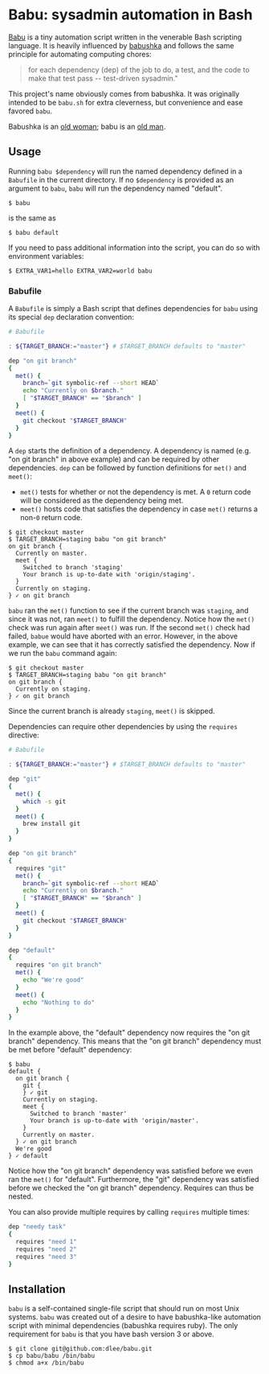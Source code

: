 # Babu: sysadmin automation in Bash

[Babu](https://github.com/dlee/babu) is a tiny automation script written in the venerable Bash scripting language. It is heavily influenced by [babushka](https://babushka.me/) and follows the same principle for automating computing chores:
> for each dependency (dep) of the job to do, a test, and the code to make that test pass -- test-driven sysadmin."

This project's name obviously comes from babushka. It was originally intended to be `babu.sh` for extra cleverness, but convenience and ease favored `babu`.

Babushka is an [old woman](https://en.wikipedia.org/wiki/Babushka); babu is an [old man](https://en.wikipedia.org/wiki/Babu_(title)).

## Usage

Running `babu $dependency` will run the named dependency defined in a `Babufile` in the current directory. If no `$dependency` is provided as an argument to `babu`, `babu` will run the dependency named "default".

```
$ babu
```
is the same as
```
$ babu default
```

If you need to pass additional information into the script, you can do so with environment variables:
```
$ EXTRA_VAR1=hello EXTRA_VAR2=world babu
```

### Babufile

A `Babufile` is simply a Bash script that defines dependencies for `babu` using its special `dep` declaration convention:

```bash
# Babufile

: ${TARGET_BRANCH:="master"} # $TARGET_BRANCH defaults to "master"

dep "on git branch"
{
  met() {
    branch=`git symbolic-ref --short HEAD`
    echo "Currently on $branch."
    [ "$TARGET_BRANCH" == "$branch" ]
  }
  meet() {
    git checkout "$TARGET_BRANCH"
  }
}
```

A `dep` starts the definition of a dependency. A dependency is named (e.g. "on git branch" in above example) and can be required by other dependencies. `dep` can be followed by function definitions for `met()` and `meet()`:
* `met()` tests for whether or not the dependency is met. A `0` return code will be considered as the dependency being met.
* `meet()` hosts code that satisfies the dependency in case `met()` returns a non-`0` return code.

```
$ git checkout master
$ TARGET_BRANCH=staging babu "on git branch"
on git branch {
  Currently on master.
  meet {
    Switched to branch 'staging'
    Your branch is up-to-date with 'origin/staging'.
  }
  Currently on staging.
} ✓ on git branch
```
`babu` ran the `met()` function to see if the current branch was `staging`, and since it was not, ran `meet()` to fulfill the dependency. Notice how the `met()` check was run again after `meet()` was run. If the second `met()` check had failed, `babue` would have aborted with an error. However, in the above example, we can see that it has correctly satisfied the dependency. Now if we run the `babu` command again:

```
$ git checkout master
$ TARGET_BRANCH=staging babu "on git branch"
on git branch {
  Currently on staging.
} ✓ on git branch
```
Since the current branch is already `staging`, `meet()` is skipped.

Dependencies can require other dependencies by using the `requires` directive:

```bash
# Babufile

: ${TARGET_BRANCH:="master"} # $TARGET_BRANCH defaults to "master"

dep "git"
{
  met() {
    which -s git
  }
  meet() {
    brew install git
  }
}

dep "on git branch"
{
  requires "git"
  met() {
    branch=`git symbolic-ref --short HEAD`
    echo "Currently on $branch."
    [ "$TARGET_BRANCH" == "$branch" ]
  }
  meet() {
    git checkout "$TARGET_BRANCH"
  }
}

dep "default"
{
  requires "on git branch"
  met() {
    echo "We're good"
  }
  meet() {
    echo "Nothing to do"
  }
}
```

In the example above, the "default" dependency now requires the "on git branch" dependency. This means that the "on git branch" dependency must be met before "default" dependency:
```
$ babu
default {
  on git branch {
    git {
    } ✓ git
    Currently on staging.
    meet {
      Switched to branch 'master'
      Your branch is up-to-date with 'origin/master'.
    }
    Currently on master.
  } ✓ on git branch
  We're good
} ✓ default
```

Notice how the "on git branch" dependency was satisfied before we even ran the `met()` for "default". Furthermore, the "git" dependency was satisfied before we checked the "on git branch" dependency. Requires can thus be nested.

You can also provide multiple requires by calling `requires` multiple times:
```bash
dep "needy task"
{
  requires "need 1"
  requires "need 2"
  requires "need 3"
}
```

## Installation

`babu` is a self-contained single-file script that should run on most Unix systems. `babu` was created out of a desire to have babushka-like automation script with minimal dependencies (babushka requires ruby). The only requirement for `babu` is that you have bash version 3 or above.

```
$ git clone git@github.com:dlee/babu.git
$ cp babu/babu /bin/babu
$ chmod a+x /bin/babu
```
